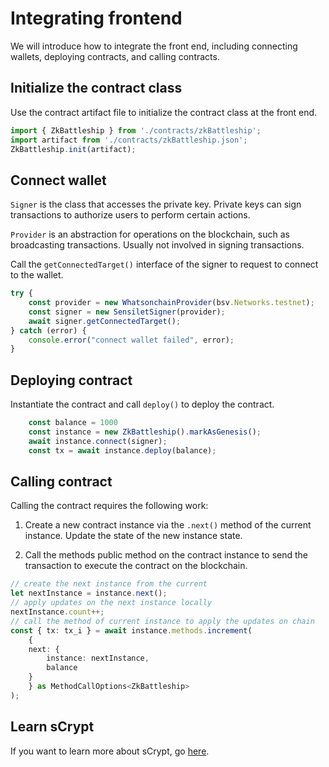 # Integrating frontend

We will introduce how to integrate the front end, including connecting wallets, deploying contracts, and calling contracts.


## Initialize the contract class

Use the contract artifact file to initialize the contract class at the front end. 

```ts
import { ZkBattleship } from './contracts/zkBattleship';
import artifact from './contracts/zkBattleship.json';
ZkBattleship.init(artifact);
```

## Connect wallet

`Signer` is the class that accesses the private key. Private keys can sign transactions to authorize users to perform certain actions.

`Provider` is an abstraction for operations on the blockchain, such as broadcasting transactions. Usually not involved in signing transactions.


Call the `getConnectedTarget()` interface of the signer to request to connect to the wallet.

```ts
try {
    const provider = new WhatsonchainProvider(bsv.Networks.testnet);
    const signer = new SensiletSigner(provider);
    await signer.getConnectedTarget();
} catch (error) {
    console.error("connect wallet failed", error);
}
```


## Deploying contract

Instantiate the contract and call `deploy()` to deploy the contract.

```ts
    const balance = 1000
    const instance = new ZkBattleship().markAsGenesis();
    await instance.connect(signer);
    const tx = await instance.deploy(balance);
```

## Calling contract

Calling the contract requires the following work:

1. Create a new contract instance via the `.next()` method of the current instance. Update the state of the new instance state.

2. Call the methods public method on the contract instance to send the transaction to execute the contract on the blockchain.


```ts
// create the next instance from the current
let nextInstance = instance.next();
// apply updates on the next instance locally
nextInstance.count++;
// call the method of current instance to apply the updates on chain
const { tx: tx_i } = await instance.methods.increment(
    {
    next: {
        instance: nextInstance,
        balance
    }
    } as MethodCallOptions<ZkBattleship>
);
```

## Learn sCrypt

If you want to learn more about sCrypt, go [here](https://learn.scrypt.io/en).